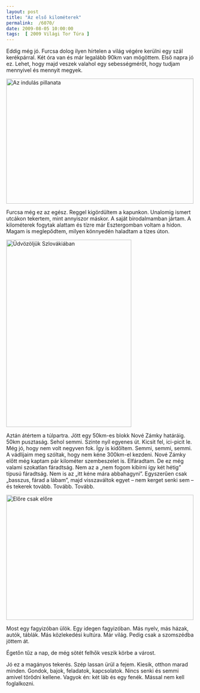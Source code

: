 ```yaml
---
layout: post
title: "Az első kilométerek"
permalink:  /6070/ 
date: 2009-08-05 10:00:00
tags:  [ 2009 Világi Tor Túra ] 
---
```

Eddig még jó. Furcsa dolog ilyen hírtelen a világ végére kerülni egy szál kerékpárral. Két óra van és már legalább 90km van mögöttem. Első napra jó ez. Lehet, hogy majd veszek valahol egy sebességmérőt, hogy tudjam mennyivel és mennyit megyek.



<!--break--><p ><a href="https://www.flickr.com/photos/borazslo/3795346994" title="Az indulás pillanata by Elek László, on Flickr"><img src="https://c1.staticflickr.com/3/2586/3795346994_3766a30fe7.jpg" width="500" height="334" alt="Az indulás pillanata"></a></p>Furcsa még ez az egész. Reggel kigördültem a kapunkon. Unalomig ismert utcákon tekertem, mint annyiszor máskor. A saját birodalmamban jártam. A kilométerek fogytak alattam és tízre már Esztergomban voltam a hídon. Magam is meglepődtem, milyen könnyedén haladtam a tízes úton.

<p ><a href="https://www.flickr.com/photos/borazslo/3795350146" title="Üdvözöljük Szlovákiában by Elek László, on Flickr"><img src="https://c1.staticflickr.com/3/2472/3795350146_8b48496335.jpg" width="334" height="500" alt="Üdvözöljük Szlovákiában"></a></p>Aztán átértem a túlpartra. Jött egy 50km-es blokk Nové Zámky határáig. 50km pusztaság. Sehol semmi. Szinte nyíl egyenes út. Kicsit fel, ici-picit le. Még jó, hogy nem volt negyven fok. Így is kidőltem. Semmi, semmi, semmi. A vádlijaim meg szóltak, hogy nem kéne 300km-el kezdeni. Nové Zámky előtt még kaptam pár kilométer szembeszelet is. Elfáradtam. De ez még valami szokatlan fáradtság. Nem az a „nem fogom kibírni így két hétig” típusú fáradtság. Nem is az „itt kéne mára abbahagyni”. Egyszerűen csak „basszus, fárad a lábam”, majd visszaváltok egyet – nem kerget senki sem – és tekerek tovább. Tovább. Tovább.

<p ><a href="https://www.flickr.com/photos/borazslo/3795359856" title="Előre csak előre by Elek László, on Flickr"><img src="https://c2.staticflickr.com/4/3184/3795359856_372a1b6e06.jpg" width="500" height="334" alt="Előre csak előre"></a></p>Most egy fagyizóban ülök. Egy idegen fagyizóban. Más nyelv, más házak, autók, táblák. Más közlekedési kultúra. Már világ. Pedig csak a szomszédba jöttem át. 

Égetőn tűz a nap, de még sötét felhők veszik körbe a várost.

Jó ez a magányos tekerés. Szép lassan ürül a fejem. Kiesik, otthon marad minden. Gondok, bajok, feladatok, kapcsolatok. Nincs senki és semmi amivel törődni kellene. Vagyok én: két láb és egy fenék. Mással nem kell foglalkozni.

